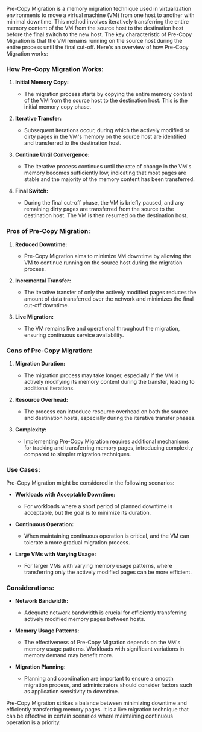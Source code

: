 Pre-Copy Migration is a memory migration technique used in virtualization environments to move a virtual machine (VM) from one host to another with minimal downtime. This method involves iteratively transferring the entire memory content of the VM from the source host to the destination host before the final switch to the new host. The key characteristic of Pre-Copy Migration is that the VM remains running on the source host during the entire process until the final cut-off. Here's an overview of how Pre-Copy Migration works:

### How Pre-Copy Migration Works:

1. **Initial Memory Copy:**
   - The migration process starts by copying the entire memory content of the VM from the source host to the destination host. This is the initial memory copy phase.

2. **Iterative Transfer:**
   - Subsequent iterations occur, during which the actively modified or dirty pages in the VM's memory on the source host are identified and transferred to the destination host.

3. **Continue Until Convergence:**
   - The iterative process continues until the rate of change in the VM's memory becomes sufficiently low, indicating that most pages are stable and the majority of the memory content has been transferred.

4. **Final Switch:**
   - During the final cut-off phase, the VM is briefly paused, and any remaining dirty pages are transferred from the source to the destination host. The VM is then resumed on the destination host.

### Pros of Pre-Copy Migration:

1. **Reduced Downtime:**
   - Pre-Copy Migration aims to minimize VM downtime by allowing the VM to continue running on the source host during the migration process.

2. **Incremental Transfer:**
   - The iterative transfer of only the actively modified pages reduces the amount of data transferred over the network and minimizes the final cut-off downtime.

3. **Live Migration:**
   - The VM remains live and operational throughout the migration, ensuring continuous service availability.

### Cons of Pre-Copy Migration:

1. **Migration Duration:**
   - The migration process may take longer, especially if the VM is actively modifying its memory content during the transfer, leading to additional iterations.

2. **Resource Overhead:**
   - The process can introduce resource overhead on both the source and destination hosts, especially during the iterative transfer phases.

3. **Complexity:**
   - Implementing Pre-Copy Migration requires additional mechanisms for tracking and transferring memory pages, introducing complexity compared to simpler migration techniques.

### Use Cases:

Pre-Copy Migration might be considered in the following scenarios:

- **Workloads with Acceptable Downtime:**
  - For workloads where a short period of planned downtime is acceptable, but the goal is to minimize its duration.

- **Continuous Operation:**
  - When maintaining continuous operation is critical, and the VM can tolerate a more gradual migration process.

- **Large VMs with Varying Usage:**
  - For larger VMs with varying memory usage patterns, where transferring only the actively modified pages can be more efficient.

### Considerations:

- **Network Bandwidth:**
  - Adequate network bandwidth is crucial for efficiently transferring actively modified memory pages between hosts.

- **Memory Usage Patterns:**
  - The effectiveness of Pre-Copy Migration depends on the VM's memory usage patterns. Workloads with significant variations in memory demand may benefit more.

- **Migration Planning:**
  - Planning and coordination are important to ensure a smooth migration process, and administrators should consider factors such as application sensitivity to downtime.

Pre-Copy Migration strikes a balance between minimizing downtime and efficiently transferring memory pages. It is a live migration technique that can be effective in certain scenarios where maintaining continuous operation is a priority.
